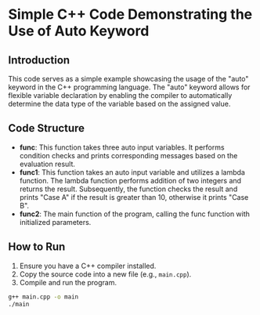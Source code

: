 
# Simple C++ Code Demonstrating the Use of Auto Keyword

## Introduction
This code serves as a simple example showcasing the usage of the "auto" keyword in the C++ programming language. The "auto" keyword allows for flexible variable declaration by enabling the compiler to automatically determine the data type of the variable based on the assigned value.

## Code Structure
- **func**: This function takes three auto input variables. It performs condition checks and prints corresponding messages based on the evaluation result.
- **func1**: This function takes an auto input variable and utilizes a lambda function. The lambda function performs addition of two integers and returns the result. Subsequently, the function checks the result and prints "Case A" if the result is greater than 10, otherwise it prints "Case B".
- **func2**: The main function of the program, calling the func function with initialized parameters.

## How to Run
1. Ensure you have a C++ compiler installed.
2. Copy the source code into a new file (e.g., `main.cpp`).
3. Compile and run the program.

```bash
g++ main.cpp -o main
./main
